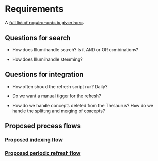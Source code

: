 # Requirements

A [full list of requirements is given here](https://docs.google.com/spreadsheets/d/1NEsWG8lNUEofQehiz26d8NT3j8EEHPE51zHMvFhDwEc/edit?usp=sharing).

## Questions for search

* How does Illumi handle search? Is it AND or OR combinations?

* How does Illumi handle stemming?

## Questions for integration

* How often should the refresh script run? Daily?

* Do we want a manual tigger for the refresh?

* How do we handle concepts deleted from the Thesaurus? How do we handle the splitting and merging of concepts?

## Proposed process flows

### [Proposed indexing flow](indexing-flow/indexing-flow.svg)

### [Proposed periodic refresh flow](periodic-refresh-flow/periodic-refresh-flow.svg)